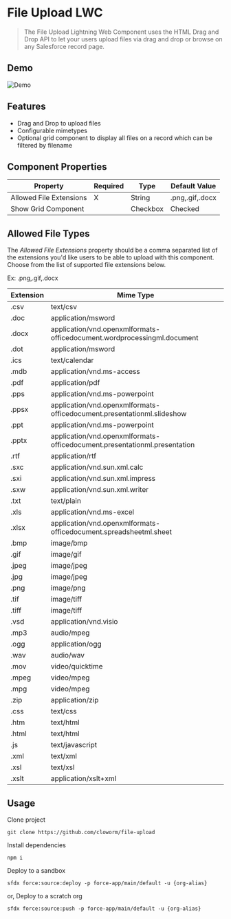 # File Upload LWC

> The File Upload Lightning Web Component uses the HTML Drag and Drop API to let your users upload files via drag and drop or browse on any Salesforce record page.

## Demo

![Demo](https://user-images.githubusercontent.com/5566310/108149734-73379480-70a1-11eb-96fe-1a9eb3588a83.png)

## Features

- Drag and Drop to upload files
- Configurable mimetypes
- Optional grid component to display all files on a record which can be filtered by filename

## Component Properties

<!-- ![Component Properties](https://user-images.githubusercontent.com/5566310/108149925-c3165b80-70a1-11eb-9072-e8de416fc4ec.png) -->

| Property                | Required | Type     | Default Value   |
| ----------------------- | -------- | -------- | --------------- |
| Allowed File Extensions | X        | String   | .png,.gif,.docx |
| Show Grid Component     |          | Checkbox | Checked         |

## Allowed File Types

The _Allowed File Extensions_ property should be a comma separated list of the extensions you'd like users to be able to upload with this component. Choose from the list of supported file extensions below.

Ex: .png,.gif,.docx

| Extension | Mime Type                                                                 |
| --------- | ------------------------------------------------------------------------- |
| .csv      | text/csv                                                                  |
| .doc      | application/msword                                                        |
| .docx     | application/vnd.openxmlformats-officedocument.wordprocessingml.document   |
| .dot      | application/msword                                                        |
| .ics      | text/calendar                                                             |
| .mdb      | application/vnd.ms-access                                                 |
| .pdf      | application/pdf                                                           |
| .pps      | application/vnd.ms-powerpoint                                             |
| .ppsx     | application/vnd.openxmlformats-officedocument.presentationml.slideshow    |
| .ppt      | application/vnd.ms-powerpoint                                             |
| .pptx     | application/vnd.openxmlformats-officedocument.presentationml.presentation |
| .rtf      | application/rtf                                                           |
| .sxc      | application/vnd.sun.xml.calc                                              |
| .sxi      | application/vnd.sun.xml.impress                                           |
| .sxw      | application/vnd.sun.xml.writer                                            |
| .txt      | text/plain                                                                |
| .xls      | application/vnd.ms-excel                                                  |
| .xlsx     | application/vnd.openxmlformats-officedocument.spreadsheetml.sheet         |
| .bmp      | image/bmp                                                                 |
| .gif      | image/gif                                                                 |
| .jpeg     | image/jpeg                                                                |
| .jpg      | image/jpeg                                                                |
| .png      | image/png                                                                 |
| .tif      | image/tiff                                                                |
| .tiff     | image/tiff                                                                |
| .vsd      | application/vnd.visio                                                     |
| .mp3      | audio/mpeg                                                                |
| .ogg      | application/ogg                                                           |
| .wav      | audio/wav                                                                 |
| .mov      | video/quicktime                                                           |
| .mpeg     | video/mpeg                                                                |
| .mpg      | video/mpeg                                                                |
| .zip      | application/zip                                                           |
| .css      | text/css                                                                  |
| .htm      | text/html                                                                 |
| .html     | text/html                                                                 |
| .js       | text/javascript                                                           |
| .xml      | text/xml                                                                  |
| .xsl      | text/xsl                                                                  |
| .xslt     | application/xslt+xml                                                      |

## Usage

Clone project

```
git clone https://github.com/cloworm/file-upload
```

Install dependencies

```
npm i
```

Deploy to a sandbox

```
sfdx force:source:deploy -p force-app/main/default -u {org-alias}
```

or, Deploy to a scratch org

```
sfdx force:source:push -p force-app/main/default -u {org-alias}
```
